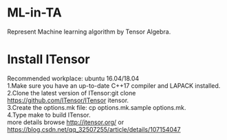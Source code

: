 # ML-in-TA
Represent Machine learning algorithm  by Tensor Algebra.

# Install ITensor
  Recommended workplace: ubuntu 16.04/18.04  
  1.Make sure you have an up-to-date C++17 compiler and LAPACK installed.  
  2.Clone the latest version of ITensor:git clone https://github.com/ITensor/ITensor itensor.  
  3.Create the options.mk file: cp options.mk.sample options.mk.   
  4.Type make to build ITensor.  
  more details browse http://itensor.org/ or https://blog.csdn.net/qq_32507255/article/details/107154047
